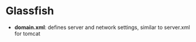 # Glassfish

- **domain.xml**: defines server and network settings, similar to server.xml for tomcat